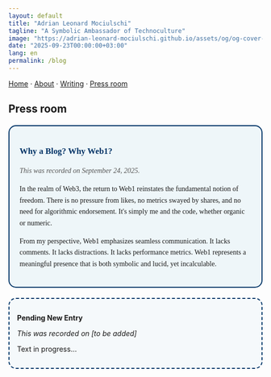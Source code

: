 ```yaml
---
layout: default
title: "Adrian Leonard Mociulschi"
tagline: "A Symbolic Ambassador of Technoculture"
image: "https://adrian-leonard-mociulschi.github.io/assets/og/og-cover-adi-futura-1200x630.png"
date: "2025-09-23T00:00:00+03:00"
lang: en
permalink: /blog
---
```


[Home](/) · [About](/about) · [Writing](/writing) · [Press room](/blog)

## Press room

<!-- Blog Entry · 2025-09-24 -->
<div style="border: 2px solid #003366; border-radius: 15px; background-color: rgba(173, 216, 230, 0.2); padding: 20px; margin: 20px 0; font-family: 'Georgia', serif; line-height: 1.6;">
  <p style="font-size: 1.2em; font-weight: bold; color: #003366; margin-bottom: 10px;">Why a Blog? Why Web1?</p>
  <p style="font-style: italic; color: #555;">This was recorded on September 24, 2025.</p>
  <p>In the realm of Web3, the return to Web1 reinstates the fundamental notion of freedom. There is no pressure from likes, no metrics swayed by shares, and no need for algorithmic endorsement. It's simply me and the code, whether organic or numeric.</p>
  <p>From my perspective, Web1 emphasizes seamless communication. It lacks comments. It lacks distractions. It lacks performance metrics. Web1 represents a meaningful presence that is both symbolic and lucid, yet incalculable.</p>
</div>

<!-- Blog Entry · [to be added] -->
<div style="border: 2px dashed #003366; border-radius: 15px; background-color: rgba(173, 216, 230, 0.1); padding: 15px; margin: 20px 0;">
  <p><strong>Pending New Entry</strong></p>
  <p><em>This was recorded on [to be added]</em></p>
  <p>Text in progress...</p>
</div>
